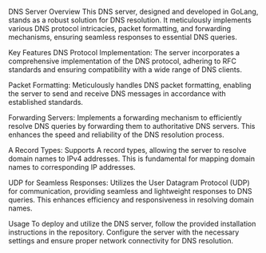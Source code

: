 DNS Server
Overview
This DNS server, designed and developed in GoLang, stands as a robust solution for DNS resolution. It meticulously implements various DNS protocol intricacies, packet formatting, and forwarding mechanisms, ensuring seamless responses to essential DNS queries.

Key Features
DNS Protocol Implementation: The server incorporates a comprehensive implementation of the DNS protocol, adhering to RFC standards and ensuring compatibility with a wide range of DNS clients.

Packet Formatting: Meticulously handles DNS packet formatting, enabling the server to send and receive DNS messages in accordance with established standards.

Forwarding Servers: Implements a forwarding mechanism to efficiently resolve DNS queries by forwarding them to authoritative DNS servers. This enhances the speed and reliability of the DNS resolution process.

A Record Types: Supports A record types, allowing the server to resolve domain names to IPv4 addresses. This is fundamental for mapping domain names to corresponding IP addresses.

UDP for Seamless Responses: Utilizes the User Datagram Protocol (UDP) for communication, providing seamless and lightweight responses to DNS queries. This enhances efficiency and responsiveness in resolving domain names.

Usage
To deploy and utilize the DNS server, follow the provided installation instructions in the repository. Configure the server with the necessary settings and ensure proper network connectivity for DNS resolution.
